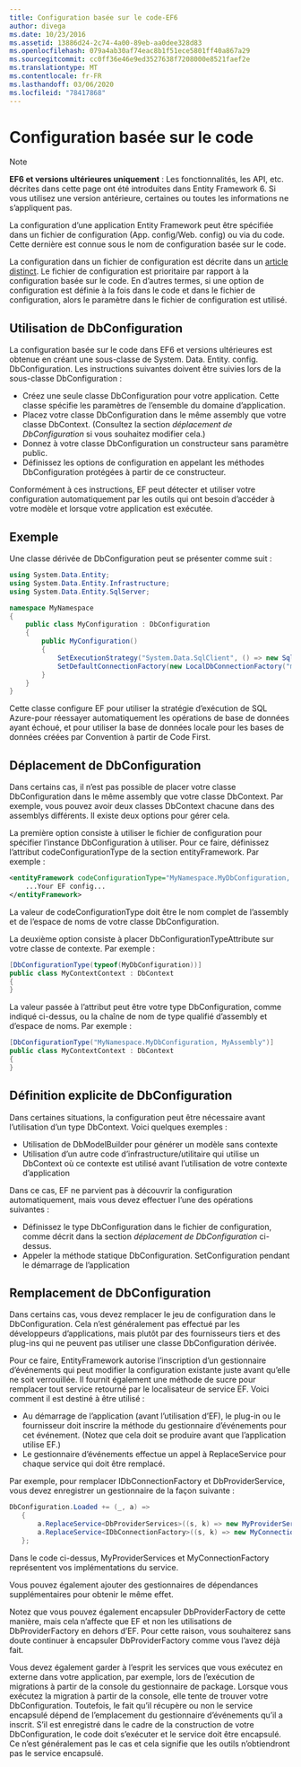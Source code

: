 ```yaml
---
title: Configuration basée sur le code-EF6
author: divega
ms.date: 10/23/2016
ms.assetid: 13886d24-2c74-4a00-89eb-aa0dee328d83
ms.openlocfilehash: 079a4ab30af74eac8b1f51ece5801ff40a867a29
ms.sourcegitcommit: cc0ff36e46e9ed3527638f7208000e8521faef2e
ms.translationtype: MT
ms.contentlocale: fr-FR
ms.lasthandoff: 03/06/2020
ms.locfileid: "78417868"
---
```

# <a name="code-based-configuration"></a>Configuration basée sur le code
> [!NOTE]
> **EF6 et versions ultérieures uniquement** : Les fonctionnalités, les API, etc. décrites dans cette page ont été introduites dans Entity Framework 6. Si vous utilisez une version antérieure, certaines ou toutes les informations ne s’appliquent pas.  

La configuration d’une application Entity Framework peut être spécifiée dans un fichier de configuration (App. config/Web. config) ou via du code. Cette dernière est connue sous le nom de configuration basée sur le code.  

La configuration dans un fichier de configuration est décrite dans un [article distinct](config-file.md). Le fichier de configuration est prioritaire par rapport à la configuration basée sur le code. En d’autres termes, si une option de configuration est définie à la fois dans le code et dans le fichier de configuration, alors le paramètre dans le fichier de configuration est utilisé.  

## <a name="using-dbconfiguration"></a>Utilisation de DbConfiguration  

La configuration basée sur le code dans EF6 et versions ultérieures est obtenue en créant une sous-classe de System. Data. Entity. config. DbConfiguration. Les instructions suivantes doivent être suivies lors de la sous-classe DbConfiguration :  

- Créez une seule classe DbConfiguration pour votre application. Cette classe spécifie les paramètres de l’ensemble du domaine d’application.  
- Placez votre classe DbConfiguration dans le même assembly que votre classe DbContext. (Consultez la section *déplacement de DbConfiguration* si vous souhaitez modifier cela.)  
- Donnez à votre classe DbConfiguration un constructeur sans paramètre public.  
- Définissez les options de configuration en appelant les méthodes DbConfiguration protégées à partir de ce constructeur.  

Conformément à ces instructions, EF peut détecter et utiliser votre configuration automatiquement par les outils qui ont besoin d’accéder à votre modèle et lorsque votre application est exécutée.  

## <a name="example"></a>Exemple  

Une classe dérivée de DbConfiguration peut se présenter comme suit :  

``` csharp
using System.Data.Entity;
using System.Data.Entity.Infrastructure;
using System.Data.Entity.SqlServer;

namespace MyNamespace
{
    public class MyConfiguration : DbConfiguration
    {
        public MyConfiguration()
        {
            SetExecutionStrategy("System.Data.SqlClient", () => new SqlAzureExecutionStrategy());
            SetDefaultConnectionFactory(new LocalDbConnectionFactory("mssqllocaldb"));
        }
    }
}
```  

Cette classe configure EF pour utiliser la stratégie d’exécution de SQL Azure-pour réessayer automatiquement les opérations de base de données ayant échoué, et pour utiliser la base de données locale pour les bases de données créées par Convention à partir de Code First.  

## <a name="moving-dbconfiguration"></a>Déplacement de DbConfiguration  

Dans certains cas, il n’est pas possible de placer votre classe DbConfiguration dans le même assembly que votre classe DbContext. Par exemple, vous pouvez avoir deux classes DbContext chacune dans des assemblys différents. Il existe deux options pour gérer cela.  

La première option consiste à utiliser le fichier de configuration pour spécifier l’instance DbConfiguration à utiliser. Pour ce faire, définissez l’attribut codeConfigurationType de la section entityFramework. Par exemple :  

``` xml
<entityFramework codeConfigurationType="MyNamespace.MyDbConfiguration, MyAssembly">
    ...Your EF config...
</entityFramework>
```  

La valeur de codeConfigurationType doit être le nom complet de l’assembly et de l’espace de noms de votre classe DbConfiguration.  

La deuxième option consiste à placer DbConfigurationTypeAttribute sur votre classe de contexte. Par exemple :  

``` csharp  
[DbConfigurationType(typeof(MyDbConfiguration))]
public class MyContextContext : DbContext
{
}
```  

La valeur passée à l’attribut peut être votre type DbConfiguration, comme indiqué ci-dessus, ou la chaîne de nom de type qualifié d’assembly et d’espace de noms. Par exemple :  

``` csharp
[DbConfigurationType("MyNamespace.MyDbConfiguration, MyAssembly")]
public class MyContextContext : DbContext
{
}
```  

## <a name="setting-dbconfiguration-explicitly"></a>Définition explicite de DbConfiguration  

Dans certaines situations, la configuration peut être nécessaire avant l’utilisation d’un type DbContext. Voici quelques exemples :  

- Utilisation de DbModelBuilder pour générer un modèle sans contexte  
- Utilisation d’un autre code d’infrastructure/utilitaire qui utilise un DbContext où ce contexte est utilisé avant l’utilisation de votre contexte d’application  

Dans ce cas, EF ne parvient pas à découvrir la configuration automatiquement, mais vous devez effectuer l’une des opérations suivantes :  

- Définissez le type DbConfiguration dans le fichier de configuration, comme décrit dans la section *déplacement de DbConfiguration* ci-dessus.
- Appeler la méthode statique DbConfiguration. SetConfiguration pendant le démarrage de l’application  

## <a name="overriding-dbconfiguration"></a>Remplacement de DbConfiguration  

Dans certains cas, vous devez remplacer le jeu de configuration dans le DbConfiguration. Cela n’est généralement pas effectué par les développeurs d’applications, mais plutôt par des fournisseurs tiers et des plug-ins qui ne peuvent pas utiliser une classe DbConfiguration dérivée.  

Pour ce faire, EntityFramework autorise l’inscription d’un gestionnaire d’événements qui peut modifier la configuration existante juste avant qu’elle ne soit verrouillée.  Il fournit également une méthode de sucre pour remplacer tout service retourné par le localisateur de service EF. Voici comment il est destiné à être utilisé :  

- Au démarrage de l’application (avant l’utilisation d’EF), le plug-in ou le fournisseur doit inscrire la méthode du gestionnaire d’événements pour cet événement. (Notez que cela doit se produire avant que l’application utilise EF.)  
- Le gestionnaire d’événements effectue un appel à ReplaceService pour chaque service qui doit être remplacé.  

Par exemple, pour remplacer IDbConnectionFactory et DbProviderService, vous devez enregistrer un gestionnaire de la façon suivante :  

``` csharp
DbConfiguration.Loaded += (_, a) =>
   {
       a.ReplaceService<DbProviderServices>((s, k) => new MyProviderServices(s));
       a.ReplaceService<IDbConnectionFactory>((s, k) => new MyConnectionFactory(s));
   };
```  

Dans le code ci-dessus, MyProviderServices et MyConnectionFactory représentent vos implémentations du service.  

Vous pouvez également ajouter des gestionnaires de dépendances supplémentaires pour obtenir le même effet.  

Notez que vous pouvez également encapsuler DbProviderFactory de cette manière, mais cela n’affecte que EF et non les utilisations de DbProviderFactory en dehors d’EF. Pour cette raison, vous souhaiterez sans doute continuer à encapsuler DbProviderFactory comme vous l’avez déjà fait.  

Vous devez également garder à l’esprit les services que vous exécutez en externe dans votre application, par exemple, lors de l’exécution de migrations à partir de la console du gestionnaire de package. Lorsque vous exécutez la migration à partir de la console, elle tente de trouver votre DbConfiguration. Toutefois, le fait qu’il récupère ou non le service encapsulé dépend de l’emplacement du gestionnaire d’événements qu’il a inscrit. S’il est enregistré dans le cadre de la construction de votre DbConfiguration, le code doit s’exécuter et le service doit être encapsulé. Ce n’est généralement pas le cas et cela signifie que les outils n’obtiendront pas le service encapsulé.  
